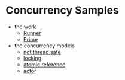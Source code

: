 # Concurrency Samples
- the work
    - [Runner](domain/src/main/scala/com/seanshubin/concurrency/samples/domain/Runner.scala)
    - [Prime](domain/src/main/scala/com/seanshubin/concurrency/samples/domain/Prime.scala)
- the concurrency models
    - [not thread safe](not-thread-safe/src/main/scala/com/seanshubin/concurrency/samples/notthreadsafe/StatefulNotThreadSafe.scala)
    - [locking](locking/src/main/scala/com/seanshubin/concurrency/samples/locking/StatefulWithLocking.scala)
    - [atomic reference](atomic-reference/src/main/scala/com/seanshubin/concurrency/samples/atomicreference/StatefulWithAtomicReference.scala)
    - [actor](actor/src/main/scala/com/seanshubin/concurrency/samples/actor/StatefulBehavior.scala)
